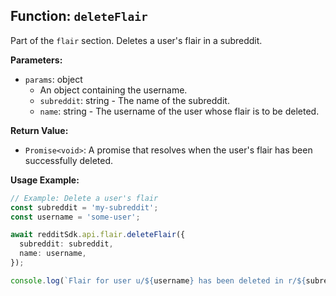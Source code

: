 ## Function: `deleteFlair`

Part of the `flair` section. Deletes a user's flair in a subreddit.

**Parameters:**

- `params`: object
  - An object containing the username.
  - `subreddit`: string - The name of the subreddit.
  - `name`: string - The username of the user whose flair is to be deleted.

**Return Value:**

- `Promise<void>`: A promise that resolves when the user's flair has been successfully deleted.

**Usage Example:**

```typescript
// Example: Delete a user's flair
const subreddit = 'my-subreddit';
const username = 'some-user';

await redditSdk.api.flair.deleteFlair({
  subreddit: subreddit,
  name: username,
});

console.log(`Flair for user u/${username} has been deleted in r/${subreddit}.`);
``` 
